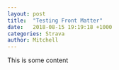 ```yaml
---
layout: post
title:  "Testing Front Matter"
date:   2018-08-15 19:19:18 +1000
categories: Strava
author: Mitchell
---
```


This is some content